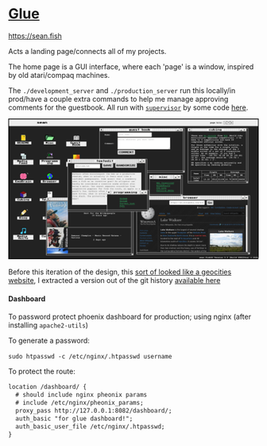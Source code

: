 # [Glue](https://sean.fish)

<https://sean.fish>

Acts a landing page/connects all of my projects.

The home page is a GUI interface, where each 'page' is a window, inspired by old atari/compaq machines.

The `./development_server` and `./production_server` run this locally/in prod/have a couple extra commands to help me manage approving comments for the guestbook. All run with [`supervisor`](https://github.com/Supervisor/supervisor) by some code [here](https://github.com/purarue/vps).

![](./assets/screenshot.png)

Before this iteration of the design, this [sort of looked like a geocities website](https://www.cameronsworld.net/), I extracted a version out of the git history [available here](https://github.com/purarue/glue_geocities)

#### Dashboard

To password protect phoenix dashboard for production; using nginx (after installing `apache2-utils`)

To generate a password:

`sudo htpasswd -c /etc/nginx/.htpasswd username`

To protect the route:

```
location /dashboard/ {
  # should include nginx pheonix params
  # include /etc/nginx/pheonix_params;
  proxy_pass http://127.0.0.1:8082/dashboard/;
  auth_basic "for glue dashboard!";
  auth_basic_user_file /etc/nginx/.htpasswd;
}
```
